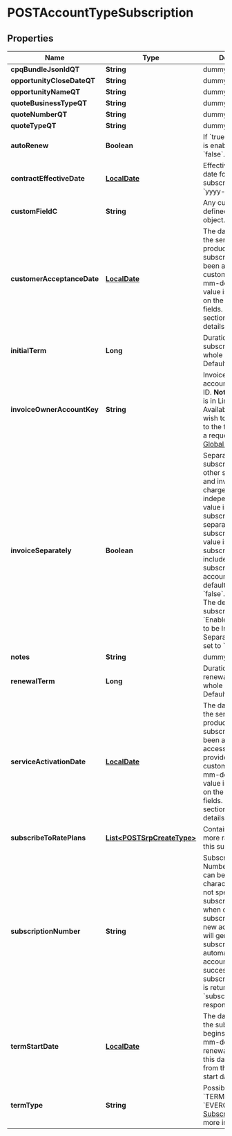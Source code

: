 
# POSTAccountTypeSubscription

## Properties
Name | Type | Description | Notes
------------ | ------------- | ------------- | -------------
**cpqBundleJsonIdQT** | **String** | dummy |  [optional]
**opportunityCloseDateQT** | **String** | dummy |  [optional]
**opportunityNameQT** | **String** | dummy |  [optional]
**quoteBusinessTypeQT** | **String** | dummy |  [optional]
**quoteNumberQT** | **String** | dummy |  [optional]
**quoteTypeQT** | **String** | dummy |  [optional]
**autoRenew** | **Boolean** | If &#x60;true&#x60;, auto-renew is enabled. Default is &#x60;false&#x60;.  |  [optional]
**contractEffectiveDate** | [**LocalDate**](LocalDate.md) | Effective contract date for this subscription, as &#x60;yyyy-mm-dd&#x60;.  | 
**customFieldC** | **String** | Any custom fields defined for this object.  |  [optional]
**customerAcceptanceDate** | [**LocalDate**](LocalDate.md) | The date on which the services or products within a subscription have been accepted by the customer, as &#x60;yyyy-mm-dd&#x60;.  Default value is dependent on the value of other fields. See Notes section for more details.  |  [optional]
**initialTerm** | **Long** | Duration of the initial subscription term in whole months.  Default is 0.   |  [optional]
**invoiceOwnerAccountKey** | **String** | Invoice owner account number or ID.  **Note:** This feature is in Limited Availability. If you wish to have access to the feature, submit a request at [Zuora Global Support](https://support.zuora.com).   |  [optional]
**invoiceSeparately** | **Boolean** | Separates a single subscription from other subscriptions and invoices the charge independently.   If the value is &#x60;true&#x60;, the subscription is billed separately from other subscriptions. If the value is &#x60;false&#x60;, the subscription is included with other subscriptions in the account invoice. The default value is &#x60;false&#x60;.  Prerequisite: The default subscription setting &#x60;Enable Subscriptions to be Invoiced Separately&#x60; must be set to &#x60;Yes&#x60;.  |  [optional]
**notes** | **String** | dummy |  [optional]
**renewalTerm** | **Long** | Duration of the renewal term in whole months. Default is 0.  |  [optional]
**serviceActivationDate** | [**LocalDate**](LocalDate.md) | The date on which the services or products within a subscription have been activated and access has been provided to the customer, as &#x60;yyyy-mm-dd&#x60;.  Default value is dependent on the value of other fields. See Notes section for more details.  |  [optional]
**subscribeToRatePlans** | [**List&lt;POSTSrpCreateType&gt;**](POSTSrpCreateType.md) | Container for one or more rate plans for this subscription.  |  [optional]
**subscriptionNumber** | **String** | Subscription Number. The value can be up to 1000 characters.  If you do not specify a subscription number when creating a subscription for the new account, Zuora will generate a subscription number automatically.  If the account is created successfully, the subscription number is returned in the &#x60;subscriptionNumber&#x60; response field.  |  [optional]
**termStartDate** | [**LocalDate**](LocalDate.md) | The date on which the subscription term begins, as &#x60;yyyy-mm-dd&#x60;. If this is a renewal subscription, this date is different from the subscription start date.  |  [optional]
**termType** | **String** | Possible values are: &#x60;TERMED&#x60;, &#x60;EVERGREEN&#x60;. See [Subscriptions](https://knowledgecenter.zuora.com/BC_Subscription_Management/Subscriptions) for more information.  | 



